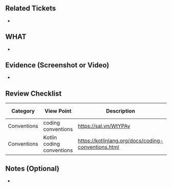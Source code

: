 ## Related Tickets
- 
## WHAT
- 
## Evidence (Screenshot or Video)
- 
## Review Checklist

Category | View Point | Description | Self review | Reviewer 
--- | --- | --- | --- | ---
Conventions | coding conventions | https://sal.vn/WtYPAy |<li>- [ ] yes</li>|<li>- [ ] yes</li>  
Conventions | Kotlin coding conventions | https://kotlinlang.org/docs/coding-conventions.html |<li>- [ ] yes</li>|<li>- [ ] yes</li>  

## Notes (Optional)
- 
